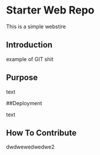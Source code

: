 # Starter Web Repo

This is a simple webstire

## Introduction

example of GIT shit

## Purpose
text

##Deployment

text

## How To Contribute

dwdwewedwedwe2